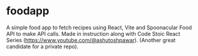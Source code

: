 # foodapp
A simple food app to fetch recipes using React, Vite and Spoonacular Food API to make API calls.
Made in instruction along with Code Stoic React Series (https://www.youtube.com/@ashutoshpawar).
(Another great candidate for a private repo).
